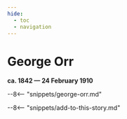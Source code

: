```yaml
---
hide:
  - toc
  - navigation 
---
```


# George Orr

**ca. 1842 — 24 February 1910**

--8<-- "snippets/george-orr.md"

--8<-- "snippets/add-to-this-story.md"